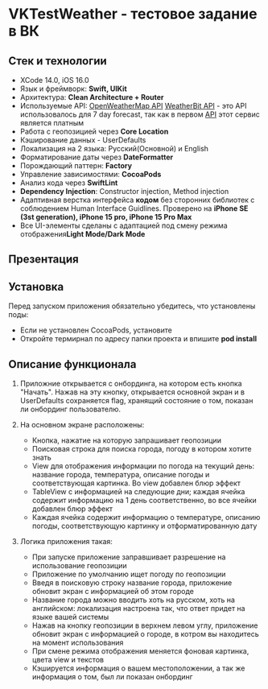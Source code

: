 # VKTestWeather - тестовое задание в ВК
    
## Стек и технологии
- XCode 14.0, iOS 16.0
- Язык и фреймворк: **Swift, UIKit**
- Архитектура: **Clean Architecture + Router**
- Используемые API:
    [OpenWeatherMap API](https://openweathermap.org/)
    [WeatherBit API](https://www.weatherbit.io/) - это API использовалось для 7 day forecast, так как в первом [API](https://openweathermap.org/) этот сервис является платным
- Работа с геопозицией через **Core Location**
- Кэширование данных - UserDefaults
- Локализация на 2 языка: Русский(Основной) и English
- Форматирование даты через **DateFormatter**
- Порождающий паттерн: **Factory**
- Управление зависимостями: **CocoaPods**
- Анализ кода через **SwiftLint**
- **Dependency Injection**: Constructor injection, Method injection
- Адаптивная верстка интерфейса **кодом** без сторонних библиотек с соблюдением  Human Interface Guidlines. Проверено на **iPhone SE (3st generation), iPhone 15 pro, iPhone 15 Pro Max**
- Все  UI-элементы сделаны с адаптацией под смену режима отображения**Light Mode/Dark Mode**

## Презентация

## Установка
Перед запуском приложения обязательно убедитесь, что установлены поды:
-    Если не установлен CocoaPods, установите
-    Откройте термирнал по адресу папки проекта и впишите **pod install**

## Описание функционала
1.  Приложние открывается с онбординга, на котором есть кнопка "Начать". Нажав на эту кнопку, открывается основной экран и в UserDefaults сохраняется flag, хранящий состояние о том, показан ли онбординг пользователю.
   
3.  На основном экране расположены:
       - Кнопка, нажатие на которую запрашивает геопозиции
       - Поисковая строка для поиска города, погоду в котором хотите знать
       - View для отображения информации по погода на текущий день: название города, температура, описание погоды и соответствующая картинка. Во view добавлен блюр эффект
       - TableView c информацией на следующие дни; каждая ячейка содержит информацию на 1 день соответственно, во все ячейки добавлен блюр эффект
       - Каждая ячейка содержит информацию о температуре, описанию погоды, соответствующую картинку и отформатированную дату

4.  Логика приложения такая:
       - При запуске приложение заправшивает разрешение на использование геопозиции
       - Приложение по умолчанию ищет погоду по геопозиции
       - Введя в поисковую строку название города, приложение обновит экран с информацией об этом городе
       - Название города можно вводить хоть на русском, хоть на английском: локализация настроена так, что ответ придет на языке вашей системы
       - Нажав на кнопку геопозиции в верхнем левом углу, приложение обновит экран с информацией о городе, в котром вы находитесь на момент использования
       - При смене режима отображения меняется фоновая картинка, цвета view и текстов
       - Кэшируется информация о вашем местоположении, а так же информация о том, был ли показан онбординг
        
